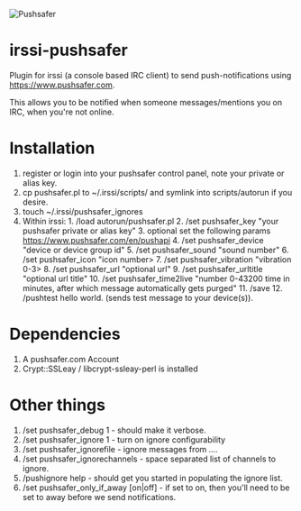 ![Pushsafer](https://www.pushsafer.com/de/assets/logos/logo.png)
# irssi-pushsafer

Plugin for irssi (a console based IRC client) to send push-notifications using https://www.pushsafer.com.

This allows you to be notified when someone messages/mentions you on IRC, 
when you're not online.

# Installation

  1. register or login into your pushsafer control panel, note your private or alias key.
  2. cp pushsafer.pl to ~/.irssi/scripts/ and symlink into scripts/autorun if you desire.
  3. touch ~/.irssi/pushsafer_ignores
  4. Within irssi: 
    1. /load autorun/pushsafer.pl
    2. /set pushsafer_key "your pushsafer private or alias key"
    3. optional set the following params https://www.pushsafer.com/en/pushapi
    4. /set pushsafer_device "device or device group id"
    5. /set pushsafer_sound "sound number"
    6. /set pushsafer_icon "icon number>
    7. /set pushsafer_vibration "vibration 0-3>
    8. /set pushsafer_url "optional url"
    9. /set pushsafer_urltitle "optional url title"
    10. /set pushsafer_time2live "number 0-43200 time in minutes, after which message automatically gets purged"
    11. /save
    12. /pushtest hello world. (sends test message to your device(s)).


# Dependencies

  1. A pushsafer.com Account
  2. Crypt::SSLeay / libcrypt-ssleay-perl is installed 

# Other things 

  1. /set pushsafer_debug 1 - should make it verbose.
  2. /set pushsafer_ignore 1 - turn on ignore configurability
  3. /set pushsafer_ignorefile - ignore messages from ....
  4. /set pushsafer_ignorechannels - space separated list of channels to ignore.
  5. /pushignore help - should get you started in populating the ignore list.
  6. /set pushsafer_only_if_away [on|off] - if set to on, then you'll need to be set to away before we send notifications.
